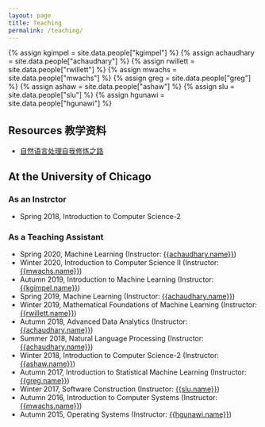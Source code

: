```yaml
---
layout: page
title: Teaching
permalink: /teaching/
---
```


{% assign kgimpel = site.data.people["kgimpel"] %}
{% assign achaudhary = site.data.people["achaudhary"] %}
{% assign rwillett = site.data.people["rwillett"] %}
{% assign mwachs = site.data.people["mwachs"] %}
{% assign greg = site.data.people["greg"] %}
{% assign ashaw = site.data.people["ashaw"] %}
{% assign slu = site.data.people["slu"] %}
{% assign hgunawi = site.data.people["hgunawi"] %}

## Resources 教学资料

- [自然语言处理自我修炼之路](https://shimo.im/docs/HYyQyQWx39rCXk8J)

## At the University of Chicago

### As an Instrctor
- Spring 2018, Introduction to Computer Science-2

### As a Teaching Assistant

- Spring 2020, Machine Learning (Instructor: [{{achaudhary.name}}]({{achaudhary.url}}))
- Winter 2020, Introduction to Computer Science II (Instructor: [{{mwachs.name}}]({{mwachs.url}}))
- Autumn 2019, Introduction to Machine Learning (Instructor: [{{kgimpel.name}}]({{kgimpel.url}}))
- Spring 2019, Machine Learning (Instructor: [{{achaudhary.name}}]({{achaudhary.url}}))
- Winter 2019, Mathematical Foundations of Machine Learning (Instructor: [{{rwillett.name}}]({{rwillett.url}}))
- Autumn 2018, Advanced Data Analytics (Instructor: [{{achaudhary.name}}]({{achaudhary.url}}))
- Summer 2018, Natural Language Processing (Instructor: [{{achaudhary.name}}]({{achaudhary.url}}))
- Winter 2018, Introduction to Computer Science-2 (Instructor: [{{ashaw.name}}]({{ashaw.url}}))
- Autumn 2017, Introduction to Statistical Machine Learning (Instructor: [{{greg.name}}]({{greg.url}}))
- Winter 2017, Software Construction (Instructor: [{{slu.name}}]({{slu.url}}))
- Autumn 2016, Introduction to Computer Systems (Instructor: [{{mwachs.name}}]({{mwachs.url}}))
- Autumn 2015, Operating Systems (Instructor: [{{hgunawi.name}}]({{hgunawi.url}}))

